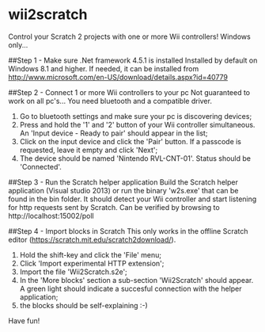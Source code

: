 # wii2scratch
Control your Scratch 2 projects with one or more Wii controllers!
Windows only...

##Step 1 - Make sure .Net framework 4.5.1 is installed
Installed by default on Windows 8.1 and higher. If needed, it can be installed from http://www.microsoft.com/en-US/download/details.aspx?id=40779

##Step 2 - Connect 1 or more Wii controllers to your pc
Not guaranteed to work on all pc's... You need bluetooth and a compatible driver.

1. Go to bluetooth settings and make sure your pc is discovering devices;
2. Press and hold the '1' and '2' button of your Wii controller simultaneous. An 'Input device - Ready to pair' should appear in the list;
3. Click on the input device and click the 'Pair' button. If a passcode is requested, leave it empty and click 'Next';
4. The device should be named 'Nintendo RVL-CNT-01'. Status should be 'Connected'.

##Step 3 - Run the Scratch helper application
Build the Scratch helper application (Visual studio 2013) or run the binary 'w2s.exe' that can be found in the bin folder. It should detect your Wii controller and start listening for http requests sent by Scratch. Can be verified by browsing to http://localhost:15002/poll

##Step 4 - Import blocks in Scratch
This only works in the offline Scratch editor (https://scratch.mit.edu/scratch2download/).

1. Hold the shift-key and click the 'File' menu;
2. Click 'Import experimental HTTP extension';
3. Import the file 'Wii2Scratch.s2e';
4. In the 'More blocks' section a sub-section 'Wii2Scratch' should appear. A green light should indicate a succesful connection with the helper application;
5. the blocks should be self-explaining :-)


Have fun!
